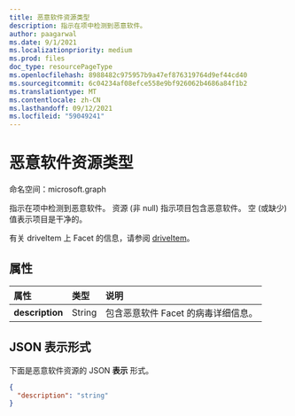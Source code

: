 ```yaml
---
title: 恶意软件资源类型
description: 指示在项中检测到恶意软件。
author: paagarwal
ms.date: 9/1/2021
ms.localizationpriority: medium
ms.prod: files
doc_type: resourcePageType
ms.openlocfilehash: 8988482c975957b9a47ef876319764d9ef44cd40
ms.sourcegitcommit: 6c04234af08efce558e9bf926062b4686a84f1b2
ms.translationtype: MT
ms.contentlocale: zh-CN
ms.lasthandoff: 09/12/2021
ms.locfileid: "59049241"
---
```

# <a name="malware-resource-type"></a>恶意软件资源类型

命名空间：microsoft.graph

指示在项中检测到恶意软件。
资源 (非 null) 指示项目包含恶意软件。 空 (或缺少) 值表示项目是干净的。

有关 driveItem 上 Facet 的信息，请参阅 [driveItem][]。

## <a name="properties"></a>属性

| 属性        | 类型   | 说明                                          |
|:----------------|:-------|:-----------------------------------------------------|
| **description** | String | 包含恶意软件 Facet 的病毒详细信息。 |

## <a name="json-representation"></a>JSON 表示形式

下面是恶意软件资源的 JSON **表示** 形式。

<!-- {
  "blockType": "resource",
  "optionalProperties": [ "description" ],
  "@type": "microsoft.graph.malware"
}-->

```json
{
  "description": "string"
}
```

[driveItem]: driveitem.md

<!--
{
  "type": "#page.annotation",
  "description": "malware resource",
  "keywords": "malware,infected",
  "section": "documentation",
  "tocPath": "",
  "suppressions": []
}
-->
